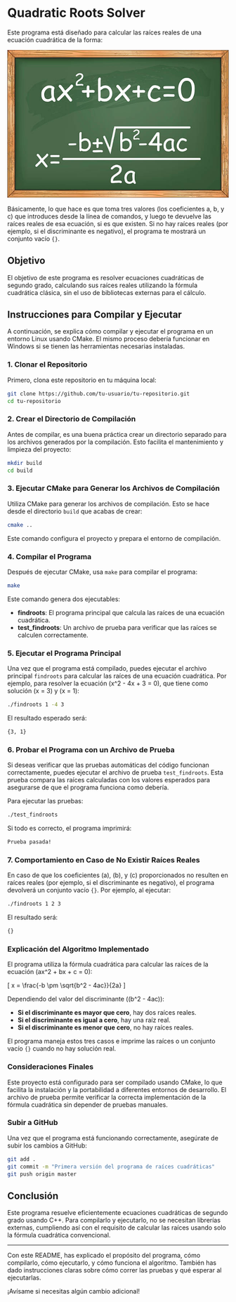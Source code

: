 # Quadratic Roots Solver

Este programa está diseñado para calcular las raíces reales de una ecuación cuadrática de la forma:

![Descripción de la imagen](/images/imageForReadme.jpg)

Básicamente, lo que hace es que toma tres valores (los coeficientes a, b, y c) que introduces desde la línea de comandos, y luego te devuelve las raíces reales de esa ecuación, si es que existen. Si no hay raíces reales (por ejemplo, si el discriminante es negativo), el programa te mostrará un conjunto vacío `{}`.

## Objetivo

El objetivo de este programa es resolver ecuaciones cuadráticas de segundo grado, calculando sus raíces reales utilizando la fórmula cuadrática clásica, sin el uso de bibliotecas externas para el cálculo.

## Instrucciones para Compilar y Ejecutar

A continuación, se explica cómo compilar y ejecutar el programa en un entorno Linux usando CMake. El mismo proceso debería funcionar en Windows si se tienen las herramientas necesarias instaladas.

### 1. Clonar el Repositorio

Primero, clona este repositorio en tu máquina local:

```bash
git clone https://github.com/tu-usuario/tu-repositorio.git
cd tu-repositorio
```

### 2. Crear el Directorio de Compilación

Antes de compilar, es una buena práctica crear un directorio separado para los archivos generados por la compilación. Esto facilita el mantenimiento y limpieza del proyecto:

```bash
mkdir build
cd build
```

### 3. Ejecutar CMake para Generar los Archivos de Compilación

Utiliza CMake para generar los archivos de compilación. Esto se hace desde el directorio `build` que acabas de crear:

```bash
cmake ..
```

Este comando configura el proyecto y prepara el entorno de compilación.

### 4. Compilar el Programa

Después de ejecutar CMake, usa `make` para compilar el programa:

```bash
make
```

Este comando genera dos ejecutables:

- **findroots**: El programa principal que calcula las raíces de una ecuación cuadrática.
- **test_findroots**: Un archivo de prueba para verificar que las raíces se calculen correctamente.

### 5. Ejecutar el Programa Principal

Una vez que el programa está compilado, puedes ejecutar el archivo principal `findroots` para calcular las raíces de una ecuación cuadrática. Por ejemplo, para resolver la ecuación \(x^2 - 4x + 3 = 0\), que tiene como solución \(x = 3\) y \(x = 1\):

```bash
./findroots 1 -4 3
```

El resultado esperado será:

```bash
{3, 1}
```

### 6. Probar el Programa con un Archivo de Prueba

Si deseas verificar que las pruebas automáticas del código funcionan correctamente, puedes ejecutar el archivo de prueba `test_findroots`. Esta prueba compara las raíces calculadas con los valores esperados para asegurarse de que el programa funciona como debería.

Para ejecutar las pruebas:

```bash
./test_findroots
```

Si todo es correcto, el programa imprimirá:

```bash
Prueba pasada!
```

### 7. Comportamiento en Caso de No Existir Raíces Reales

En caso de que los coeficientes \(a\), \(b\), y \(c\) proporcionados no resulten en raíces reales (por ejemplo, si el discriminante es negativo), el programa devolverá un conjunto vacío `{}`. Por ejemplo, al ejecutar:

```bash
./findroots 1 2 3
```

El resultado será:

```bash
{}
```

### Explicación del Algoritmo Implementado

El programa utiliza la fórmula cuadrática para calcular las raíces de la ecuación \(ax^2 + bx + c = 0\):

\[
x = \frac{-b \pm \sqrt{b^2 - 4ac}}{2a}
\]

Dependiendo del valor del discriminante (\(b^2 - 4ac\)):

- **Si el discriminante es mayor que cero**, hay dos raíces reales.
- **Si el discriminante es igual a cero**, hay una raíz real.
- **Si el discriminante es menor que cero**, no hay raíces reales.

El programa maneja estos tres casos e imprime las raíces o un conjunto vacío `{}` cuando no hay solución real.

### Consideraciones Finales

Este proyecto está configurado para ser compilado usando CMake, lo que facilita la instalación y la portabilidad a diferentes entornos de desarrollo. El archivo de prueba permite verificar la correcta implementación de la fórmula cuadrática sin depender de pruebas manuales.

### Subir a GitHub

Una vez que el programa está funcionando correctamente, asegúrate de subir los cambios a GitHub:

```bash
git add .
git commit -m "Primera versión del programa de raíces cuadráticas"
git push origin master
```

## Conclusión

Este programa resuelve eficientemente ecuaciones cuadráticas de segundo grado usando C++. Para compilarlo y ejecutarlo, no se necesitan librerías externas, cumpliendo así con el requisito de calcular las raíces usando solo la fórmula cuadrática convencional. 

---

Con este README, has explicado el propósito del programa, cómo compilarlo, cómo ejecutarlo, y cómo funciona el algoritmo. También has dado instrucciones claras sobre cómo correr las pruebas y qué esperar al ejecutarlas.

¡Avísame si necesitas algún cambio adicional!